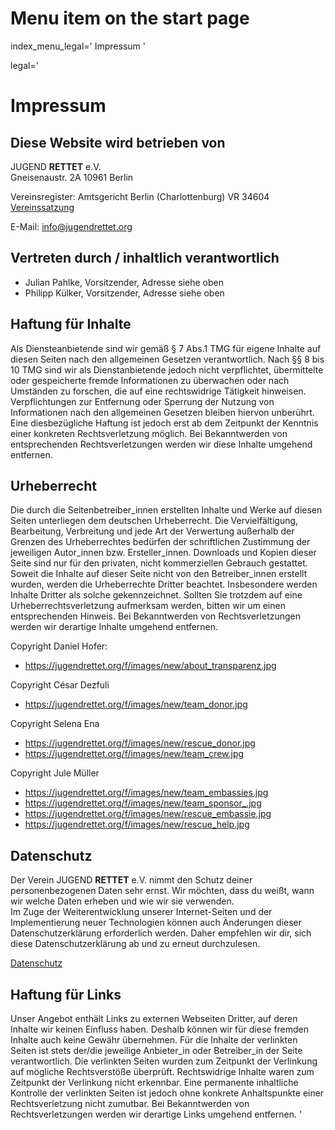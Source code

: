 # Menu item on the start page
index_menu_legal='
Impressum
'

legal='
# Impressum

## Diese Website wird betrieben von

JUGEND **RETTET** e.V.  
Gneisenaustr. 2A
10961 Berlin 

Vereinsregister: Amtsgericht Berlin (Charlottenburg) VR 34604  
[Vereinssatzung](../f/files/Vereinssatzung_v1.pdf)  

E-Mail: <info@jugendrettet.org>

## Vertreten durch / inhaltlich verantwortlich

* Julian Pahlke, Vorsitzender, Adresse siehe oben
* Philipp Külker, Vorsitzender, Adresse siehe oben

## Haftung für Inhalte

Als Diensteanbietende sind wir gemäß § 7 Abs.1 TMG für eigene Inhalte auf diesen Seiten nach den allgemeinen Gesetzen verantwortlich. Nach §§ 8 bis 10 TMG sind wir als Dienstanbietende jedoch nicht verpflichtet, übermittelte oder gespeicherte fremde Informationen zu überwachen oder nach Umständen zu forschen, die auf eine rechtswidrige Tätigkeit hinweisen. Verpflichtungen zur Entfernung oder Sperrung der Nutzung von Informationen nach den allgemeinen Gesetzen bleiben hiervon unberührt. Eine diesbezügliche Haftung ist jedoch erst ab dem Zeitpunkt der Kenntnis einer konkreten Rechtsverletzung möglich. Bei Bekanntwerden von entsprechenden Rechtsverletzungen werden wir diese Inhalte umgehend entfernen.

## Urheberrecht

Die durch die Seitenbetreiber_innen erstellten Inhalte und Werke auf diesen Seiten unterliegen dem deutschen Urheberrecht. Die Vervielfältigung, Bearbeitung, Verbreitung und jede Art der Verwertung außerhalb der Grenzen des Urheberrechtes bedürfen der schriftlichen Zustimmung der jeweiligen Autor_innen bzw. Ersteller_innen. Downloads und Kopien dieser Seite sind nur für den privaten, nicht kommerziellen Gebrauch gestattet. Soweit die Inhalte auf dieser Seite nicht von den Betreiber_innen erstellt wurden, werden die Urheberrechte Dritter beachtet. Insbesondere werden Inhalte Dritter als solche gekennzeichnet. Sollten Sie trotzdem auf eine Urheberrechtsverletzung aufmerksam werden, bitten wir um einen entsprechenden Hinweis. Bei Bekanntwerden von Rechtsverletzungen werden wir derartige Inhalte umgehend entfernen.

Copyright Daniel Hofer:

* <https://jugendrettet.org/f/images/new/about_transparenz.jpg>

Copyright César Dezfuli

* <https://jugendrettet.org/f/images/new/team_donor.jpg>

Copyright Selena Ena

* <https://jugendrettet.org/f/images/new/rescue_donor.jpg>
* <https://jugendrettet.org/f/images/new/team_crew.jpg>

Copyright Jule Müller

* <https://jugendrettet.org/f/images/new/team_embassies.jpg>
* <https://jugendrettet.org/f/images/new/team_sponsor_.jpg>
* <https://jugendrettet.org/f/images/new/rescue_embassie.jpg>
* <https://jugendrettet.org/f/images/new/rescue_help.jpg>

## Datenschutz

Der Verein JUGEND **RETTET** e.V. nimmt den Schutz deiner personenbezogenen Daten sehr ernst. Wir möchten, dass du weißt, wann wir welche Daten erheben und wie wir sie verwenden.  
Im Zuge der Weiterentwicklung unserer Internet-Seiten und der Implementierung neuer Technologien können auch Änderungen dieser Datenschutzerklärung erforderlich werden. Daher empfehlen wir dir, sich diese Datenschutzerklärung ab und zu erneut durchzulesen.

[Datenschutz](./privacy)

## Haftung für Links

Unser Angebot enthält Links zu externen Webseiten Dritter, auf deren Inhalte wir keinen Einfluss haben. Deshalb können wir für diese fremden Inhalte auch keine Gewähr übernehmen. Für die Inhalte der verlinkten Seiten ist stets der/die jeweilige Anbieter_in oder Betreiber_in der Seite verantwortlich. Die verlinkten Seiten wurden zum Zeitpunkt der Verlinkung auf mögliche Rechtsverstöße überprüft. Rechtswidrige Inhalte waren zum Zeitpunkt der Verlinkung nicht erkennbar. Eine permanente inhaltliche Kontrolle der verlinkten Seiten ist jedoch ohne konkrete Anhaltspunkte einer Rechtsverletzung nicht zumutbar. Bei Bekanntwerden von Rechtsverletzungen werden wir derartige Links umgehend entfernen.
'
